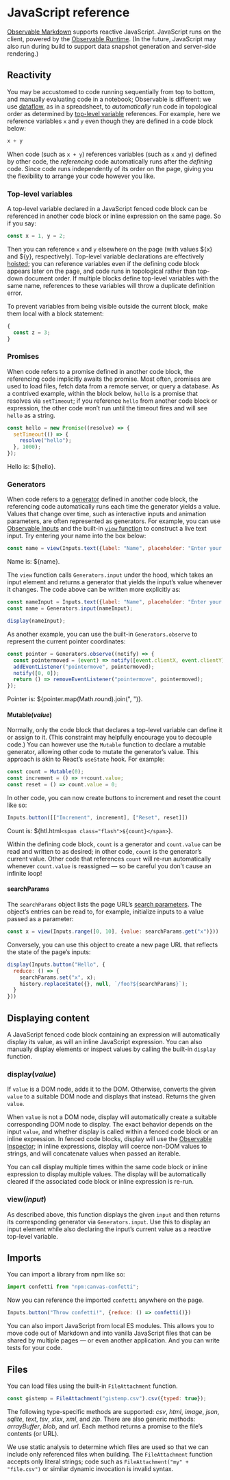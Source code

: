 # JavaScript reference

[Observable Markdown](./markdown) supports reactive JavaScript. JavaScript runs on the client, powered by the [Observable Runtime](https://github.com/observablehq/runtime). (In the future, JavaScript may also run during build to support data snapshot generation and server-side rendering.)

## Reactivity

You may be accustomed to code running sequentially from top to bottom, and manually evaluating code in a notebook; Observable is different: we use [dataflow](https://en.wikipedia.org/wiki/Dataflow_programming), as in a spreadsheet, to *automatically* run code in topological order as determined by [top-level variable](#top-level-variables) references. For example, here we reference variables `x` and `y` even though they are defined in a code block below:

```js show
x + y
```

When code (such as `x + y`) references variables (such as `x` and `y`) defined by other code, the *referencing* code automatically runs after the *defining* code. Since code runs independently of its order on the page, giving you the flexibility to arrange your code however you like.

### Top-level variables

A top-level variable declared in a JavaScript fenced code block can be referenced in another code block or inline expression on the same page. So if you say:

```js show
const x = 1, y = 2;
```

Then you can reference `x` and `y` elsewhere on the page (with values ${x} and ${y}, respectively). Top-level variable declarations are effectively [hoisted](https://developer.mozilla.org/en-US/docs/Glossary/Hoisting); you can reference variables even if the defining code block appears later on the page, and code runs in topological rather than top-down document order. If multiple blocks define top-level variables with the same name, references to these variables will throw a duplicate definition error.

To prevent variables from being visible outside the current block, make them local with a block statement:

```js show
{
  const z = 3;
}
```

### Promises

When code refers to a promise defined in another code block, the referencing code implicitly awaits the promise. Most often, promises are used to load files, fetch data from a remote server, or query a database. As a contrived example, within the block below, `hello` is a promise that resolves via `setTimeout`; if you reference `hello` from another code block or expression, the other code won’t run until the timeout fires and will see `hello` as a string.

```js show
const hello = new Promise((resolve) => {
  setTimeout(() => {
    resolve("hello");
  }, 1000);
});
```

Hello is: ${hello}.

### Generators

When code refers to a [generator](https://developer.mozilla.org/en-US/docs/Web/JavaScript/Reference/Global_Objects/Generator) defined in another code block, the referencing code automatically runs each time the generator yields a value. Values that change over time, such as interactive inputs and animation parameters, are often represented as generators. For example, you can use [Observable Inputs](https://github.com/observablehq/inputs) and the built-in [`view` function](#view(input)) to construct a live text input. Try entering your name into the box below:

```js show
const name = view(Inputs.text({label: "Name", placeholder: "Enter your name"}));
```

Name is: ${name}.

The `view` function calls `Generators.input` under the hood, which takes an input element and returns a generator that yields the input’s value whenever it changes. The code above can be written more explicitly as:

```js no-run
const nameInput = Inputs.text({label: "Name", placeholder: "Enter your name"});
const name = Generators.input(nameInput);

display(nameInput);
```

As another example, you can use the built-in `Generators.observe` to represent the current pointer coordinates:

```js show
const pointer = Generators.observe((notify) => {
  const pointermoved = (event) => notify([event.clientX, event.clientY]);
  addEventListener("pointermove", pointermoved);
  notify([0, 0]);
  return () => removeEventListener("pointermove", pointermoved);
});
```

Pointer is: ${pointer.map(Math.round).join(", ")}.

#### Mutable(*value*)

Normally, only the code block that declares a top-level variable can define it or assign to it. (This constraint may helpfully encourage you to decouple code.) You can however use the `Mutable` function to declare a mutable generator, allowing other code to mutate the generator’s value. This approach is akin to React’s `useState` hook. For example:

```js show
const count = Mutable(0);
const increment = () => ++count.value;
const reset = () => count.value = 0;
```

In other code, you can now create buttons to increment and reset the count like so:

```js show
Inputs.button([["Increment", increment], ["Reset", reset]])
```

<style type="text/css">
@keyframes flash {
  from { background-color: var(--theme-foreground-focus); }
  to { background-color: none; }
}
.flash {
  animation-name: flash;
  animation-duration: 1s;
}
</style>

Count is: ${htl.html`<span class="flash">${count}</span>`}.

Within the defining code block, `count` is a generator and `count.value` can be read and written to as desired; in other code, `count` is the generator’s current value. Other code that references `count` will re-run automatically whenever `count.value` is reassigned — so be careful you don’t cause an infinite loop!

#### searchParams

The `searchParams` object lists the page URL’s [search parameters](https://developer.mozilla.org/en-US/docs/Web/API/URLSearchParams). The object’s entries can be read to, for example, initialize inputs to a value passed as a parameter:

```js
const x = view(Inputs.range([0, 10], {value: searchParams.get("x")}))
```

Conversely, you can use this object to create a new page URL that reflects the state of the page’s inputs:

```js
display(Inputs.button("Hello", {
  reduce: () => {
    searchParams.set("x", x);
    history.replaceState({}, null, `/foo?${searchParams}`);
  }
}))
```

## Displaying content

A JavaScript fenced code block containing an expression will automatically display its value, as will an inline JavaScript expression. You can also manually display elements or inspect values by calling the built-in `display` function.

### display(*value*)

If `value` is a DOM node, adds it to the DOM. Otherwise, converts the given `value` to a suitable DOM node and displays that instead. Returns the given `value`.

When `value` is not a DOM node, display will automatically create a suitable corresponding DOM node to display. The exact behavior depends on the input `value`, and whether display is called within a fenced code block or an inline expression. In fenced code blocks, display will use the [Observable Inspector](https://github.com/observablehq/inspector); in inline expressions, display will coerce non-DOM values to strings, and will concatenate values when passed an iterable.

You can call display multiple times within the same code block or inline expression to display multiple values. The display will be automatically cleared if the associated code block or inline expression is re-run.

### view(*input*)

As described above, this function displays the given `input` and then returns its corresponding generator via `Generators.input`. Use this to display an input element while also declaring the input’s current value as a reactive top-level variable.

## Imports

You can import a library from npm like so:

```js show
import confetti from "npm:canvas-confetti";
```

Now you can reference the imported `confetti` anywhere on the page.

```js show
Inputs.button("Throw confetti!", {reduce: () => confetti()})
```

You can also import JavaScript from local ES modules. This allows you to move code out of Markdown and into vanilla JavaScript files that can be shared by multiple pages — or even another application. And you can write tests for your code.

## Files

You can load files using the built-in `FileAttachment` function.

```js show
const gistemp = FileAttachment("gistemp.csv").csv({typed: true});
```

The following type-specific methods are supported: *csv*, *html*, *image*, *json*, *sqlite*, *text*, *tsv*, *xlsx*, *xml*, and *zip*. There are also generic methods: *arrayBuffer*, *blob*, and *url*. Each method returns a promise to the file’s contents (or URL).

We use static analysis to determine which files are used so that we can include only referenced files when building. The `FileAttachment` function accepts only literal strings; code such as `FileAttachment("my" + "file.csv")` or similar dynamic invocation is invalid syntax.
